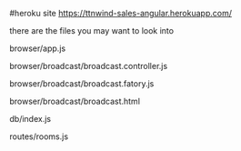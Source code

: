 #heroku site
https://ttnwind-sales-angular.herokuapp.com/


there are the files you may want to look into

browser/app.js

browser/broadcast/broadcast.controller.js

browser/broadcast/broadcast.fatory.js

browser/broadcast/broadcast.html

db/index.js

routes/rooms.js
